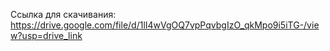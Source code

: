 Ссылка для скачивания: https://drive.google.com/file/d/1lI4wVgOQ7vpPqvbgIzO_qkMpo9i5iTG-/view?usp=drive_link
